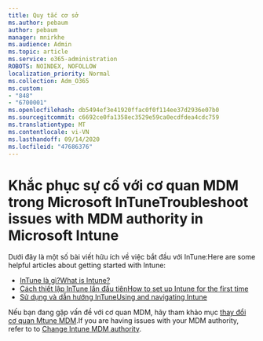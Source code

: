 ```yaml
---
title: Quy tắc cơ sở
ms.author: pebaum
author: pebaum
manager: mnirkhe
ms.audience: Admin
ms.topic: article
ms.service: o365-administration
ROBOTS: NOINDEX, NOFOLLOW
localization_priority: Normal
ms.collection: Adm_O365
ms.custom:
- "848"
- "6700001"
ms.openlocfilehash: db5494ef3e41920ffac0f0f114ee37d2936e07b0
ms.sourcegitcommit: c6692ce0fa1358ec3529e59ca0ecdfdea4cdc759
ms.translationtype: MT
ms.contentlocale: vi-VN
ms.lasthandoff: 09/14/2020
ms.locfileid: "47686376"
---
```

# <a name="troubleshoot-issues-with-mdm-authority-in-microsoft-intune"></a><span data-ttu-id="1096c-102">Khắc phục sự cố với cơ quan MDM trong Microsoft InTune</span><span class="sxs-lookup"><span data-stu-id="1096c-102">Troubleshoot issues with MDM authority in Microsoft Intune</span></span>

<span data-ttu-id="1096c-103">Dưới đây là một số bài viết hữu ích về việc bắt đầu với InTune:</span><span class="sxs-lookup"><span data-stu-id="1096c-103">Here are some helpful articles about getting started with Intune:</span></span>

- [<span data-ttu-id="1096c-104">InTune là gì?</span><span class="sxs-lookup"><span data-stu-id="1096c-104">What is Intune?</span></span>](https://docs.microsoft.com/intune/what-is-intune)
- [<span data-ttu-id="1096c-105">Cách thiết lập InTune lần đầu tiên</span><span class="sxs-lookup"><span data-stu-id="1096c-105">How to set up Intune for the first time</span></span>](https://docs.microsoft.com/intune/setup-steps)
- [<span data-ttu-id="1096c-106">Sử dụng và dẫn hướng InTune</span><span class="sxs-lookup"><span data-stu-id="1096c-106">Using and navigating Intune</span></span>](https://docs.microsoft.com/intune/tutorial-walkthrough-intune-portal)

<span data-ttu-id="1096c-107">Nếu bạn đang gặp vấn đề với cơ quan MDM, hãy tham khảo mục [thay đổi cơ quan Mtune MDM](https://docs.microsoft.com/alchemyinsights/change-mdm-authority).</span><span class="sxs-lookup"><span data-stu-id="1096c-107">If you are having issues with your MDM authority, refer to to [Change Intune MDM authority](https://docs.microsoft.com/alchemyinsights/change-mdm-authority).</span></span>